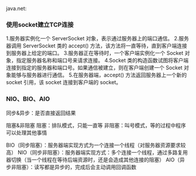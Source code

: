 java.net:

### 使用socket建立TCP连接
1.服务器实例化一个 ServerSocket 对象，表示通过服务器上的端口通信。
2.服务器调用 ServerSocket 类的 accept() 方法，该方法将一直等待，直到客户端连接到服务器上给定的端口。
3.服务器正在等待时，一个客户端实例化一个 Socket 对象，指定服务器名称和端口号来请求连接。
4.Socket 类的构造函数试图将客户端连接到指定的服务器和端口号。如果通信被建立，则在客户端创建一个 Socket 对象能够与服务器进行通信。
5.在服务器端，accept() 方法返回服务器上一个新的 socket 引用，该 socket 连接到客户端的 socket。

### NIO、BIO、AIO

同步&异步：是否直接返回结果

阻塞&非阻塞
阻塞：排队模式，只能一直等
非阻塞：叫号模式，等的过程中程序可以处理其他事情

BIO（同步阻塞）：服务器端实现方式为一个连接一个线程（对服务器资源要求较高）
NIO（同步非阻塞）：服务器端实现方式：多个连接一个线程，通过多路复用器切换（当一个线程在等待后端资源时，还是会造成其他连接的阻塞）
AIO（异步非阻塞）：读写都是异步的，完成后会主动调用回调函数

